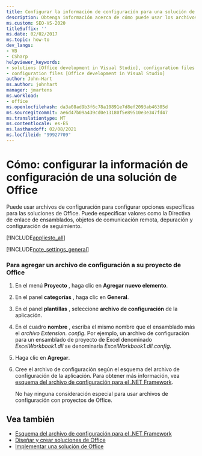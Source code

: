 ```yaml
---
title: Configurar la información de configuración para una solución de Office
description: Obtenga información acerca de cómo puede usar los archivos de configuración para configurar opciones específicas para las soluciones de Microsoft Office.
ms.custom: SEO-VS-2020
titleSuffix: ''
ms.date: 02/02/2017
ms.topic: how-to
dev_langs:
- VB
- CSharp
helpviewer_keywords:
- solutions [Office development in Visual Studio], configuration files
- configuration files [Office development in Visual Studio]
author: John-Hart
ms.author: johnhart
manager: jmartens
ms.workload:
- office
ms.openlocfilehash: da3a08ad9b3f6c78a10891e7d8ef2093ab46305d
ms.sourcegitcommit: ae6d47b09a439cd0e13180f5e89510e3e347fd47
ms.translationtype: MT
ms.contentlocale: es-ES
ms.lasthandoff: 02/08/2021
ms.locfileid: "99927709"
---
```

# <a name="how-to-set-up-configuration-information-for-an-office-solution"></a>Cómo: configurar la información de configuración de una solución de Office
  Puede usar archivos de configuración para configurar opciones específicas para las soluciones de Office. Puede especificar valores como la Directiva de enlace de ensamblados, objetos de comunicación remota, depuración y configuración de seguimiento.

 [!INCLUDE[appliesto_all](../vsto/includes/appliesto-all-md.md)]

 [!INCLUDE[note_settings_general](../sharepoint/includes/note-settings-general-md.md)]

### <a name="to-add-a-configuration-file-to-your-office-project"></a>Para agregar un archivo de configuración a su proyecto de Office

1. En el menú **Proyecto** , haga clic en **Agregar nuevo elemento**.

2. En el panel **categorías** , haga clic en **General**.

3. En el panel **plantillas** , seleccione **archivo de configuración** de la aplicación.

4. En el cuadro **nombre** , escriba el mismo nombre que el ensamblado más el *archivo Extension. config*. Por ejemplo, un archivo de configuración para un ensamblado de proyecto de Excel denominado *ExcelWorkbook1.dll* se denominaría *ExcelWorkbook1.dll.config*.

5. Haga clic en **Agregar**.

6. Cree el archivo de configuración según el esquema del archivo de configuración de la aplicación. Para obtener más información, vea [esquema del archivo de configuración para el .NET Framework](/dotnet/framework/configure-apps/file-schema/index).

   No hay ninguna consideración especial para usar archivos de configuración con proyectos de Office.

## <a name="see-also"></a>Vea también
- [Esquema del archivo de configuración para el .NET Framework](/dotnet/framework/configure-apps/file-schema/index)
- [Diseñar y crear soluciones de Office](../vsto/designing-and-creating-office-solutions.md)
- [Implementar una solución de Office](../vsto/deploying-an-office-solution.md)

